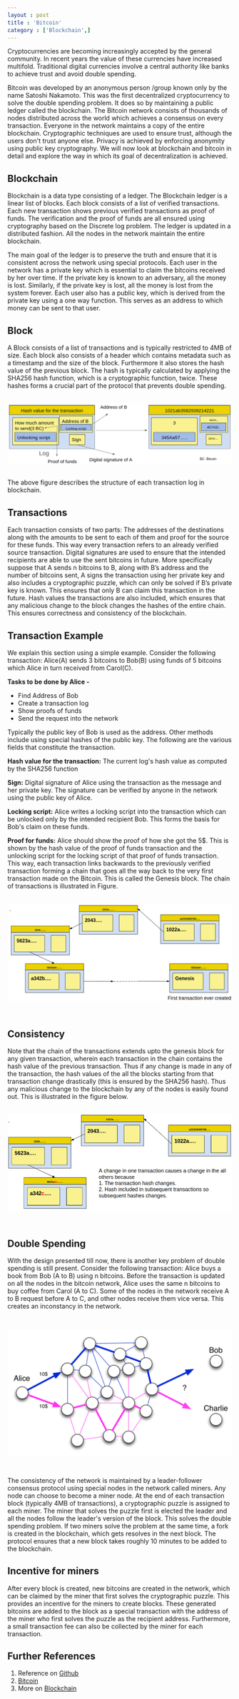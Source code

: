 ```yaml
---
layout : post
title : 'Bitcoin'
category : ['Blockchain',]
---
```


Cryptocurrencies are becoming increasingly accepted by the general community. In recent years the value of these currencies have increased multifold. Traditional digital currencies involve a central authority like banks to achieve trust and avoid double spending.

Bitcoin was developed by an anonymous person /group known only by the name Satoshi Nakamoto. This was the first decentralized cryptocurrency to solve the double spending problem. It does so by maintaining a public ledger called the blockchain. The Bitcoin network consists of thousands of nodes distributed across the world which achieves a consensus on every transaction. Everyone in the network maintains a copy of the entire blockchain. Cryptographic techniques are used to ensure trust, although the users don't trust anyone else. Privacy is achieved by enforcing anonymity using public key cryptography. We will now look at blockchain and bitcoin in detail and explore the way in which its goal of decentralization is achieved.

## Blockchain

Blockchain is a data type consisting of a ledger. The Blockchain ledger is a linear list of blocks. Each block consists of a list of verified transactions. Each new transaction shows previous verified transactions as proof of funds. The verification and the proof of funds are all ensured using cryptography based on the Discrete log problem. The ledger is updated in a distributed fashion. All the nodes in the network maintain the entire blockchain.

The main goal of the ledger is to preserve the truth and ensure that it is consistent across the network using special protocols. Each user in the network has a private key which is essential to claim the bitcoins received by her over time. If the private key is known to an adversary, all the money is lost. Similarly, if the private key is lost, all the money is lost from the system forever. Each user also has a public key, which is derived from the private key using a one way function. This serves as an address to which money can be sent to that user.

## Block

A Block consists of a list of transactions and is typically restricted to 4MB of size. Each block also consists of a header which contains metadata such as a timestamp and the size of the block. Furthermore it also stores the hash value of the previous block. The hash is typically calculated by applying the SHA256 hash function, which is a cryptographic function, twice. These hashes forms a crucial part of the protocol that prevents double spending.
<br>
<br>
<p style="text-align: center;">
<img src="/images/image4.png" align="center">
</p>
<br>
The above figure describes the structure of each transaction log in blockchain.

## Transactions

Each transaction consists of two parts: The addresses of the destinations along with the amounts to be sent to each of them and proof for the source for these funds. This way every transaction refers to an already verified source transaction. Digital signatures are used to ensure that the intended recipients are able to use the sent bitcoins in future. More specifically suppose that A sends n bitcoins to B, along with B’s address and the number of bitcoins sent, A signs the transaction using her private key and also includes a cryptographic puzzle, which can only be solved if B’s private key is known. This ensures that only B can claim this transaction in the future. Hash values the transactions are also included, which ensures that any malicious change to the block changes the hashes of the entire chain. This ensures correctness and consistency of the blockchain.

## Transaction Example

We explain this section using a simple example. Consider the following transaction: Alice(A) sends 3 bitcoins to Bob(B) using funds of 5 bitcoins which Alice in turn received from Carol(C).


**Tasks to be done by Alice -**

* Find Address of Bob
* Create a transaction log
* Show proofs of funds
* Send the request into the network

Typically the public key of Bob is used as the address. Other methods include using special hashes of the public key. The following are the various fields that constitute the transaction.

**Hash value for the transaction:** The current log's hash value as computed by the SHA256 function

**Sign:** Digital signature of Alice using the transaction as the message and her private key. The signature can be verified by anyone in the network using the public key of Alice.

**Locking script:** Alice writes a locking script into the transaction which can be unlocked only by the intended recipient Bob. This forms the basis for Bob's claim on these funds.

**Proof for funds:** Alice should show the proof of how she got the 5$. This is shown by the hash value of the proof of funds transaction and the unlocking script for the locking script of that proof of funds transaction. This way, each transaction links backwards to the previously verified transaction forming a chain that goes all the way back to the very first transaction made on the Bitcoin. This is called the Genesis block. The chain of transactions is illustrated in Figure.
<br>
<br>
<p style="text-align: center;">
<img src="/images/image2.png" align="center">
</p>
<br>

## Consistency

Note that the chain of the transactions extends upto the genesis block for any given transaction, wherein each transaction in the chain contains the hash value of the previous transaction. Thus if any change is made in any of the transaction, the hash values of the all the blocks starting from that transaction change drastically (this is ensured by the SHA256 hash). Thus any malicious change to the blockchain by any of the nodes is easily found out. This is illustrated in the figure below.
<br>
<br>
<p style="text-align: center;">
<img src="/images/image1.png" align="center">
</p>
<br>

## Double Spending

With the design presented till now, there is another key problem of double spending is still present. Consider the following transaction: Alice buys a book from Bob (A to B) using n bitcoins. Before the transaction is updated on all the nodes in the bitcoin network, Alice uses the same n bitcoins to buy coffee from Carol (A to C). Some of the nodes in the network receive A to B request before A to C, and other nodes receive them vice versa. This creates an inconstancy in the network.

<br>
<p style="text-align: center;">
<img src="/images/image3.png" align="center">
</p>
<br>

The consistency of the network is maintained by a leader-follower consensus protocol using special nodes in the network called miners. Any node can choose to become a miner node. At the end of each transaction block (typically 4MB of transactions), a cryptographic puzzle is assigned to each miner. The miner that solves the puzzle first is elected the leader and all the nodes follow the leader's version of the block. This solves the double spending problem. If two miners solve the problem at the same time, a fork is created in the blockchain, which gets resolves in the next block. The protocol ensures that a new block takes roughly 10 minutes to be added to the blockchain.

## Incentive for miners

After every block is created, new bitcoins are created in the network, which can be claimed by the miner that first solves the cryptographic puzzle. This provides an incentive for the miners to create blocks. These generated bitcoins are added to the block as a special transaction with the address of the miner who first solves the puzzle as the recipient address.  Furthermore, a small transaction fee can also be collected by the miner for each transaction.

## Further References

1. Reference on [Github](https://github.com/bitcoin/bitcoin)
2. [Bitcoin](https://bitcoin.org/bitcoin.pdf)
3. More on [Blockchain](https://steemit.com/crypto/@sabithaliti/what-is-blockchain)
